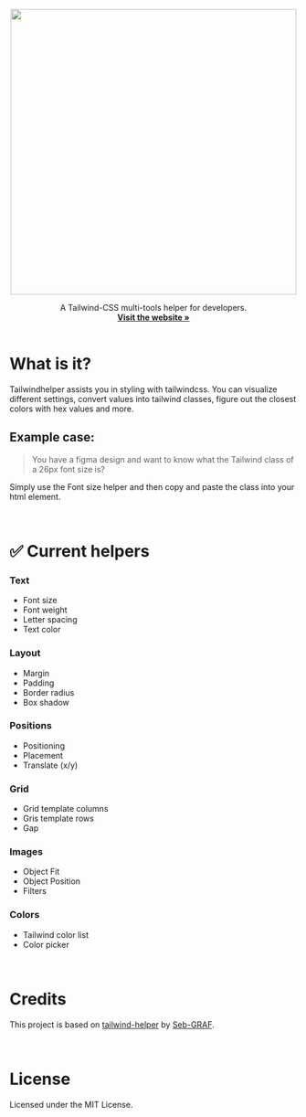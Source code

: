  <br />
<div align="center">
 <a href="https://tailwindhelper.com">
  <img src="https://user-images.githubusercontent.com/95282692/186514182-21972878-c450-498c-8a64-fcc05f1955da.png" width="500">
 </a>
</div>

<p align="center">
    A Tailwind-CSS multi-tools helper for developers.
    <br />
    <a href="https://tailwind-multi-tools.toolsnav.top/"><strong>Visit the website »</strong></a>
    <br />
    <br />
</p>

# What is it?

Tailwindhelper assists you in styling with tailwindcss. You can visualize different settings, convert values into tailwind classes, figure out the closest colors with hex values and more.

## Example case:

> You have a figma design and want to know what the Tailwind class of a 26px font size is?

Simply use the Font size helper and then copy and paste the class into your html element.

 <br />

# ✅ Current helpers

### Text

- Font size
- Font weight
- Letter spacing
- Text color

### Layout

- Margin
- Padding
- Border radius
- Box shadow

### Positions

- Positioning
- Placement
- Translate (x/y)

### Grid

- Grid template columns
- Gris template rows
- Gap

### Images

- Object Fit
- Object Position
- Filters

### Colors

- Tailwind color list
- Color picker

 <br />

# Credits

This project is based on [tailwind-helper](https://github.com/Seb-GRAF/tailwind-helper) by [Seb-GRAF](https://github.com/Seb-GRAF).

<br />

# License

Licensed under the MIT License.
